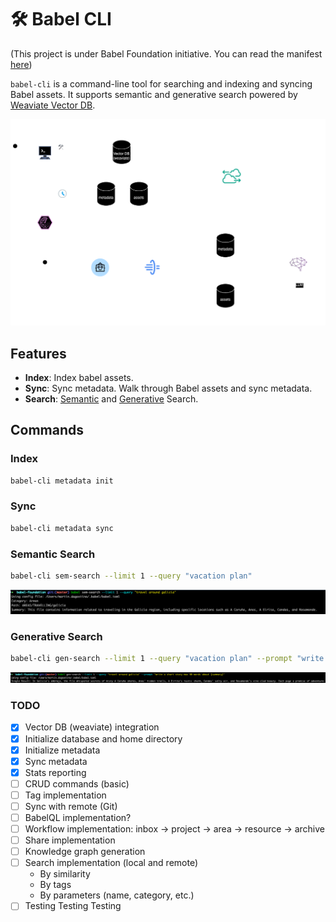 # 🛠️ Babel CLI

(This project is under Babel Foundation initiative. You can read the manifest [here](https://github.com/margostino/babel-foundation))

`babel-cli` is a command-line tool for searching and indexing and syncing Babel assets. It supports semantic and generative search powered by [Weaviate Vector DB](https://weaviate.io/).

<p align="center">
  <img src="https://github.com/margostino/babel-foundation/blob/master/assets/babel-architecture.png?raw=true" alt="Babel Foundation Architecture"/>
</p>

## Features

- **Index**: Index babel assets.
- **Sync**: Sync metadata. Walk through Babel assets and sync metadata.
- **Search**: [Semantic](https://weaviate.io/developers/academy/py/starter_text_data/text_searches/semantic) and [Generative](https://weaviate.io/developers/weaviate/modules/reader-generator-modules/generative-openai) Search.

## Commands

### Index

```bash
babel-cli metadata init
```

### Sync

```bash
babel-cli metadata sync
```

### Semantic Search

```bash
babel-cli sem-search --limit 1 --query "vacation plan"
```

![semantic search example](./assets/sem-search-example.png "Semantic Search")

### Generative Search

```bash
babel-cli gen-search --limit 1 --query "vacation plan" --prompt "write a short story max 20 words about {summary}"
```

![semantic search example](./assets/gen-search-example.png "Generative Search")

### TODO

- [x] Vector DB (weaviate) integration
- [x] Initialize database and home directory
- [x] Initialize metadata
- [x] Sync metadata
- [x] Stats reporting
- [ ] CRUD commands (basic)
- [ ] Tag implementation
- [ ] Sync with remote (Git)
- [ ] BabelQL implementation?
- [ ] Workflow implementation: inbox -> project -> area -> resource -> archive
- [ ] Share implementation
- [ ] Knowledge graph generation
- [ ] Search implementation (local and remote)
  - By similarity
  - By tags
  - By parameters (name, category, etc.)
- [ ] Testing Testing Testing
